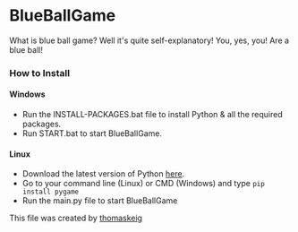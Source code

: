 # BlueBallGame

What is blue ball game? Well it's quite self-explanatory! You, yes, you! Are a blue ball!

### How to Install

#### Windows
- Run the INSTALL-PACKAGES.bat file to install Python & all the required packages.
- Run START.bat to start BlueBallGame.

#### Linux
- Download the latest version of Python [here](https://python.org/download).
- Go to your command line (Linux) or CMD (Windows) and type `pip install pygame`
- Run the main.py file to start BlueBallGame


This file was created by [thomaskeig](https://github.com/thomaskeig)
